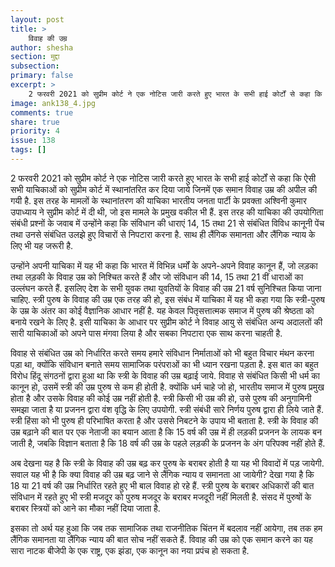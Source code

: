```yaml
---
layout: post
title: >
    विवाह की उम्र
author: shesha
section: मुद्दा
subsection:
primary: false
excerpt: >
    2 फरवरी 2021 को सुप्रीम कोर्ट ने एक नोटिस जारी करते हुए भारत के सभी हाई कोर्टों से कहा कि ऐसी सभी याचिकाओं को सुप्रीम कोर्ट में स्थानांतरित कर दिया जाये जिनमें एक समान विवाह उम्र की अपील की गयी है. 
image: ank138_4.jpg
comments: true
share: true
priority: 4
issue: 138
tags: []
---
```


2 फरवरी 2021 को सुप्रीम कोर्ट ने एक नोटिस जारी करते हुए भारत के सभी हाई कोर्टों से कहा कि ऐसी सभी याचिकाओं को सुप्रीम कोर्ट में स्थानांतरित कर दिया जाये जिनमें एक समान विवाह उम्र की अपील की गयी है. इस तरह के मामलों के स्थानांतरण की याचिका भारतीय जनता पार्टी के प्रवक्ता अश्विनी कुमार उपाध्याय ने सुप्रीम कोर्ट में दी थी, जो इस मामले के प्रमुख वकील भी हैं. इस तरह की याचिका की उपयोगिता संबंधी प्रश्नों के जवाब में उन्होंने कहा कि संविधान की धाराएं 14, 15 तथा 21 से संबंधित विविध कानूनी पेंच तथा उनसे संबंधित उलझे हुए विचारों से निपटारा करना है. साथ ही लैंगिक समानता और लैंगिक न्याय के लिए भी यह जरूरी है.

उन्होंने अपनी याचिका में यह भी कहा कि भारत में विभिन्न धर्मों के अपने-अपने विवाह कानून हैं, जो लड़का तथा लड़की के विवाह उम्र को निश्चित करते हैं और जो संविधान की 14, 15 तथा 21 वीं धाराओं का उल्लंघन करते हैं. इसलिए देश के सभी युवक तथा युवतियों के विवाह की उम्र 21 वर्ष सुनिश्चित किया जाना चाहिए. स्त्री पुरुष के विवाह की उम्र एक तरह की हो, इस संबंध में याचिका में यह भी कहा गया कि स्त्री-पुरुष के उम्र के अंतर का कोई वैज्ञानिक आधार नहीं है. यह केवल पितृसत्तात्मक समाज में पुरुष की श्रेष्ठता को बनाये रखने के लिए है. इसी याचिका के आधार पर सुप्रीम कोर्ट ने विवाह आयु से संबंधित अन्य अदालतों की सारी याचिकाओं को अपने पास मंगवा लिया है और सबका निपटारा एक साथ करना चाहती है.

विवाह से संबंधित उम्र को निर्धारित करते समय हमारे संविधान निर्माताओं को भी बहुत विचार मंथन करना पड़ा था, क्योंकि संविधान बनाते समय सामाजिक परंपराओं का भी ध्यान रखना पड़ता है. इस बात का बहुत विरोध हिंदू संगठनों द्वारा हुआ था कि स्त्री के विवाह की उम्र बढ़ाई जाये. विवाह से संबंधित किसी भी धर्म का कानून हो, उसमें स्त्री की उम्र पुरुष से कम ही होती है. क्योंकि धर्म चाहे जो हो, भारतीय समाज में पुरुष प्रमुख होता है और उसके विवाह की कोई उम्र नहीं होती है. स्त्री किसी भी उम्र की हो, उसे पुरुष की अनुगामिनी समझा जाता है या प्रजनन द्वारा वंश वृद्धि के लिए उपयोगी. स्त्री संबंधी सारे निर्णय पुरुष द्वारा ही लिये जाते हैं. स्त्री हिंसा को भी पुरुष ही परिभाषित करता है और उससे निबटने के उपाय भी बताता है. स्त्री के विवाह की उम्र बढ़ाने की बात पर एक नेताजी का बयान आता है कि 15 वर्ष की उम्र में ही लड़की प्रजनन के लायक बन जाती है, जबकि विज्ञान बताता है कि 18 वर्ष की उम्र के पहले लड़की के प्रजनन के अंग परिपक्व नहीं होते हैं.

अब देखना यह है कि स्त्री के विवाह की उम्र बढ़ कर पुरुष के बराबर होती है या यह भी विवादों में पड़ जायेगी. सवाल यह भी है कि क्या विवाह की उम्र बढ़ जाने से लैंगिक न्याय व समानता आ जायेगी? देखा गया है कि 18 या 21 वर्ष की उम्र निर्धारित रहते हुए भी बाल विवाह हो रहे हैं. स्त्री पुरुष के बराबर अधिकारों की बात संविधान में रहते हुए भी स्त्री मजदूर को पुरुष मजदूर के बराबर मजदूरी नहीं मिलती है. संसद में पुरुषों के बराबर स्त्रियों को आने का मौका नहीं दिया जाता है.

इसका तो अर्थ यह हुआ कि जब तक सामाजिक तथा राजनीतिक चिंतन में बदलाव नहीं आयेगा, तब तक हम लैंगिक समानता या लैंगिक न्याय की बात सोच नहीं सकते हैं. विवाह की उम्र को एक समान करने का यह सारा नाटक बीजेपी के एक राष्ट्र, एक झंडा, एक कानून का नया प्रपंच हो सकता है.